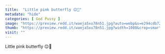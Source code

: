 ```yaml
---
title:  "Little pink butterfly 😌🍑"
metadate: "hide"
categories: [ God Pussy ]
image: "https://preview.redd.it/waeja5xu78n51.jpg?auto=webp&s=e294cdb72f9374ac39bf747c925924fc2821251c"
thumb: "https://preview.redd.it/waeja5xu78n51.jpg?width=1080&crop=smart&auto=webp&s=4ac57442baceb261f41c3c43384d3051eedad915"
visit: ""
---
```

Little pink butterfly 😌🍑
